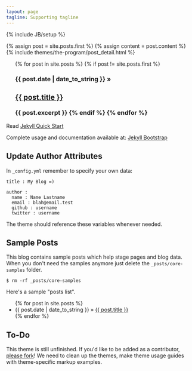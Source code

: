 ```yaml
---
layout: page
tagline: Supporting tagline
---
```

{% include JB/setup %}


<div class="blog-index">  
  {% assign post = site.posts.first %}
  {% assign content = post.content %}
  {% include themes/the-program/post_detail.html %} 
</div>

<ul class="posts">
  {% for post in site.posts %}
    {% if post != site.posts.first %}
      <h3><span>{{ post.date | date_to_string }}</span> &raquo; <a href="{{ BASE_PATH }}{{ post.url }}"><h3>{{ post.title }}</a></h3>
      {{ post.excerpt }}
    {% endif %}  
  {% endfor %}
</ul>


Read [Jekyll Quick Start](http://jekyllbootstrap.com/usage/jekyll-quick-start.html)

Complete usage and documentation available at: [Jekyll Bootstrap](http://jekyllbootstrap.com)

## Update Author Attributes

In `_config.yml` remember to specify your own data:
    
    title : My Blog =)
    
    author :
      name : Name Lastname
      email : blah@email.test
      github : username
      twitter : username

The theme should reference these variables whenever needed.
    
## Sample Posts

This blog contains sample posts which help stage pages and blog data.
When you don't need the samples anymore just delete the `_posts/core-samples` folder.

    $ rm -rf _posts/core-samples

Here's a sample "posts list".

<ul class="posts">
  {% for post in site.posts %}
    <li><span>{{ post.date | date_to_string }}</span> &raquo; <a href="{{ BASE_PATH }}{{ post.url }}">{{ post.title }}</a></li>
  {% endfor %}
</ul>

## To-Do

This theme is still unfinished. If you'd like to be added as a contributor, [please fork](http://github.com/plusjade/jekyll-bootstrap)!
We need to clean up the themes, make theme usage guides with theme-specific markup examples.


